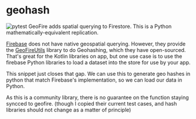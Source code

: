 # geohash
![pytest](https://github.com/cmcneil/geohash/actions/workflows/python-app.yml/badge.svg)
GeoFire adds spatial querying to Firestore. This is a Python mathematically-equivalent replication.

[Firebase](https://firebase.google.com/docs/firestore) does not have native geospatial querying. However, they provide the [GeoFireUtils](https://github.com/firebase/geofire-android) library to do Geohashing, which they have open-sourced. That's great for the Kotlin libraries on app, but one use case is to use the firebase Python libraries to load a dataset into the store for use by your app.

This snippet just closes that gap. We can use this to generate geo hashes in python that match Firebase's implementation, so we can load our data in Python. 

As this is a community library, there is no guarantee on the function staying syncced to geofire. (though I copied their current test cases, and hash libraries should not change as a matter of principle)
